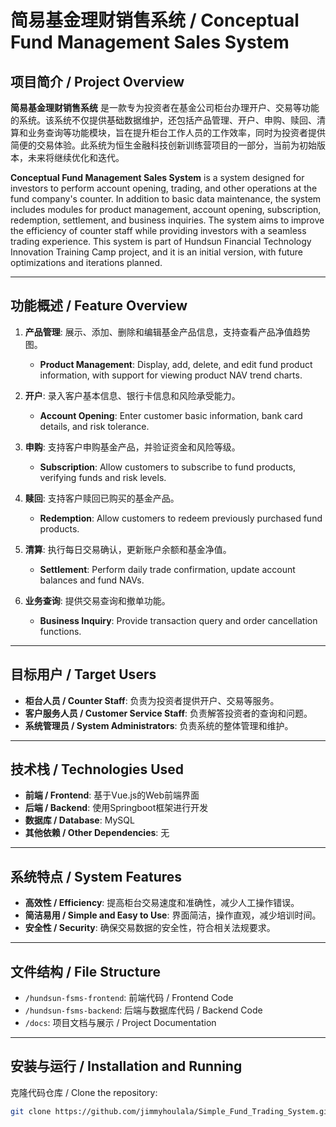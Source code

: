 # 简易基金理财销售系统 / Conceptual Fund Management Sales System

## 项目简介 / Project Overview

**简易基金理财销售系统** 是一款专为投资者在基金公司柜台办理开户、交易等功能的系统。该系统不仅提供基础数据维护，还包括产品管理、开户、申购、赎回、清算和业务查询等功能模块，旨在提升柜台工作人员的工作效率，同时为投资者提供简便的交易体验。此系统为恒生金融科技创新训练营项目的一部分，当前为初始版本，未来将继续优化和迭代。

**Conceptual Fund Management Sales System** is a system designed for investors to perform account opening, trading, and other operations at the fund company's counter. In addition to basic data maintenance, the system includes modules for product management, account opening, subscription, redemption, settlement, and business inquiries. The system aims to improve the efficiency of counter staff while providing investors with a seamless trading experience. This system is part of Hundsun Financial Technology Innovation Training Camp project, and it is an initial version, with future optimizations and iterations planned.

---

## 功能概述 / Feature Overview

1. **产品管理**: 展示、添加、删除和编辑基金产品信息，支持查看产品净值趋势图。
   - **Product Management**: Display, add, delete, and edit fund product information, with support for viewing product NAV trend charts.
   
2. **开户**: 录入客户基本信息、银行卡信息和风险承受能力。
   - **Account Opening**: Enter customer basic information, bank card details, and risk tolerance.
   
3. **申购**: 支持客户申购基金产品，并验证资金和风险等级。
   - **Subscription**: Allow customers to subscribe to fund products, verifying funds and risk levels.
   
4. **赎回**: 支持客户赎回已购买的基金产品。
   - **Redemption**: Allow customers to redeem previously purchased fund products.
   
5. **清算**: 执行每日交易确认，更新账户余额和基金净值。
   - **Settlement**: Perform daily trade confirmation, update account balances and fund NAVs.
   
6. **业务查询**: 提供交易查询和撤单功能。
   - **Business Inquiry**: Provide transaction query and order cancellation functions.

---

## 目标用户 / Target Users

- **柜台人员 / Counter Staff**: 负责为投资者提供开户、交易等服务。
- **客户服务人员 / Customer Service Staff**: 负责解答投资者的查询和问题。
- **系统管理员 / System Administrators**: 负责系统的整体管理和维护。

---

## 技术栈 / Technologies Used

- **前端 / Frontend**: 基于Vue.js的Web前端界面
- **后端 / Backend**: 使用Springboot框架进行开发
- **数据库 / Database**: MySQL
- **其他依赖 / Other Dependencies**: 无

---

## 系统特点 / System Features

- **高效性 / Efficiency**: 提高柜台交易速度和准确性，减少人工操作错误。
- **简洁易用 / Simple and Easy to Use**: 界面简洁，操作直观，减少培训时间。
- **安全性 / Security**: 确保交易数据的安全性，符合相关法规要求。

---

## 文件结构 / File Structure

- `/hundsun-fsms-frontend`: 前端代码 / Frontend Code
- `/hundsun-fsms-backend`: 后端与数据库代码 / Backend Code
- `/docs`: 项目文档与展示 / Project Documentation

---

## 安装与运行 / Installation and Running

克隆代码仓库 / Clone the repository:
   ```bash
   git clone https://github.com/jimmyhoulala/Simple_Fund_Trading_System.git
